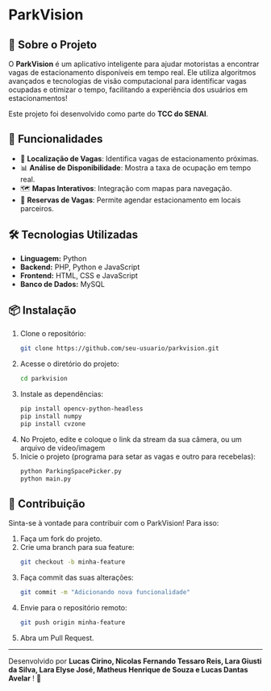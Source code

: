 # ParkVision


## 📌 Sobre o Projeto
O **ParkVision** é um aplicativo inteligente para ajudar motoristas a encontrar vagas de estacionamento disponíveis em tempo real. Ele utiliza algoritmos avançados e tecnologias de visão computacional para identificar vagas ocupadas e otimizar o tempo, facilitando a experiência dos usuários em estacionamentos!

Este projeto foi desenvolvido como parte do **TCC do SENAI**.

## 🚀 Funcionalidades
- 📍 **Localização de Vagas**: Identifica vagas de estacionamento próximas.
- 📊 **Análise de Disponibilidade**: Mostra a taxa de ocupação em tempo real.
- 🗺️ **Mapas Interativos**: Integração com mapas para navegação.
- 📅 **Reservas de Vagas**: Permite agendar estacionamento em locais parceiros.

## 🛠️ Tecnologias Utilizadas
- **Linguagem:** Python
- **Backend:** PHP, Python e JavaScript
- **Frontend:** HTML, CSS e JavaScript
- **Banco de Dados:** MySQL

## 📦 Instalação
1. Clone o repositório:
   ```bash
   git clone https://github.com/seu-usuario/parkvision.git
   ```
2. Acesse o diretório do projeto:
   ```bash
   cd parkvision
   ```
3. Instale as dependências:
   ```bash
   pip install opencv-python-headless
   pip install numpy
   pip install cvzone
   ```
4. No Projeto, edite e coloque o link da stream da sua câmera, ou um arquivo de video/imagem
5. Inicie o projeto (programa para setar as vagas e outro para recebelas):
   ```bash
   python ParkingSpacePicker.py
   python main.py
   ```

## 🤝 Contribuição
Sinta-se à vontade para contribuir com o ParkVision! Para isso:
1. Faça um fork do projeto.
2. Crie uma branch para sua feature:
   ```bash
   git checkout -b minha-feature
   ```
3. Faça commit das suas alterações:
   ```bash
   git commit -m "Adicionando nova funcionalidade"
   ```
4. Envie para o repositório remoto:
   ```bash
   git push origin minha-feature
   ```
5. Abra um Pull Request.

---
Desenvolvido por **Lucas Cirino, Nicolas Fernando Tessaro Reis, Lara Giusti da Silva, Lara Elyse José, Matheus Henrique de Souza e Lucas Dantas Avelar** ! 🚀
